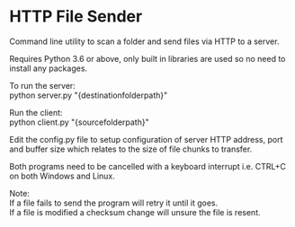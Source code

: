 
HTTP File Sender
=================

Command line utility to scan a folder and send files via HTTP to a server.

Requires Python 3.6 or above, only built in libraries are used so no need to install any packages.

To run the server:  
python server.py "{destinationfolderpath}"

Run the client:  
python client.py "{sourcefolderpath}"

Edit the config.py file to setup configuration of server HTTP address, port and buffer size which relates to the size of file chunks to transfer.

Both programs need to be cancelled with a keyboard interrupt i.e. CTRL+C on both Windows and Linux.

Note:  
If a file fails to send the program will retry it until it goes.  
If a file is modified a checksum change will unsure the file is resent.
